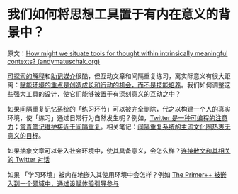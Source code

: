 # 我们如何将思想工具置于有内在意义的背景中？

原文：[How might we situate tools for thought within intrinsically meaningful contexts? (andymatuschak.org)](https://notes.andymatuschak.org/zKQs1fYnn4uzdws1KZc9pxkT3NUHastcMYq)

[可探索的解释](https://notes.andymatuschak.org/z2VjQiuiGmJ4XdM7qbB7kTAe6Ui7fFranJae)和[助记媒介](https://notes.andymatuschak.org/z4rRX3qwSSJRsEkdXKwH2shamgHNeRthrMLiF)很酷，但互动文章和间隔重复练习，离实际意义有很大距离：[赋能环境的重点是创造成长和行动的机会，而不是技能培养](https://notes.andymatuschak.org/z5th5bWm6VhB6PPbYB97gUKMdnaZe5atntRza)。我们如何调整这些强大工具的设计，使它们能够被置于有深刻意义的互动之中？

如果[间隔重复记忆系统](https://notes.andymatuschak.org/z4eXdSMJFv2qVGXSUEKH4vdcHBrLHcFY1ZGfC)的「练习环节」可以被完全删除，代之以构建一个人的真实环境，使「练习」通过日常行为自然发生呢？例如，[Twitter 是一种可编程的注意力](https://notes.andymatuschak.org/z5UF8YjTjoYiADeLv2SeBPgKXKosK17cKfUpw)；[常青笔记维护接近于间隔重复](https://notes.andymatuschak.org/z6yfTwYekzvBkVjeH7WBUrSAJhyGTMYDAyYW7)。相关笔记：[间隔重复系统的主流文化圈热衷无意义的目标](https://notes.andymatuschak.org/z7i9vs1MyadFaSkGBSwLVsfsQ5UEdN5aS2v9J)。

如果抽象文章可以带入社会环境中，使其具备意义，会怎么样？[连接散文和其相关的 Twitter 对话](https://notes.andymatuschak.org/z3PkZ6TRKEML864KDanxdNfzigmERKtTXppx9)

如果 「学习环境」被内在地嵌入其使用环境中会怎样？例如 [The Primer++ 被嵌入到一个领域中，通过设赋体验引导参与](https://notes.andymatuschak.org/z62M2Kdje6rnm6qHaQ5LSsNbc6FBNcmppbg1P)